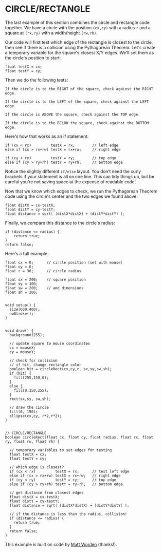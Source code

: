 # CIRCLE/RECTANGLE  
The last example of this section combines the circle and rectangle code together. We have a circle with the position `(cx,cy)` with a radius `r` and a square at `(rx,ry)` with a width/height `(rw,rh)`.

Our code will first test which edge of the rectangle is closest to the circle, then see if there is a collision using the Pythagorean Theorem. Let's create a temporary variable for the square's closest X/Y edges. We'll set them as the circle's position to start:

	float testX = cx;
	float testY = cy;

Then we do the following tests:

	If the circle is to the RIGHT of the square, check against the RIGHT edge.

	If the circle is to the LEFT of the square, check against the LEFT edge.

	If the circle is ABOVE the square, check against the TOP edge.

	If the circle is to the BELOW the square, check against the BOTTOM edge.

Here's how that works as an if statement:
  
	if (cx < rx)         testX = rx;		// left edge
	else if (cx > rx+rw) testX = rx+rw;		// right edge
	
	if (cy < ry)         testY = ry;		// top edge
	else if (cy > ry+rh) testY = ry+rh;		// bottom edge

Notice the slightly different `if/else` layout. You don't need the curly brackets if your statement is all on one line. This can tidy things up, but be careful you're not saving space at the expense of readable code!

Now that we know which edges to check, we run the Pythagorean Theorem code using the circle's center and the two edges we found above:

	float distX = cx-testX;
  	float distY = cy-testY;
  	float distance = sqrt( (distX*distX) + (distY*distY) );

Finally, we compare this distance to the circle's radius:

	if (distance <= radius) {
		return true;
	}
	return false;

Here's a full example:

	float cx = 0;      // circle position (set with mouse)
	float cy = 0;
	float r = 30;      // circle radius

	float sx = 200;    // square position
	float sy = 100;
	float sw = 200;    // and dimensions
	float sh = 200;


	void setup() {
	  size(600,400);
	  noStroke();
	}


	void draw() {
	  background(255);
	  
	  // update square to mouse coordinates
	  cx = mouseX;
	  cy = mouseY;
	  
	  // check for collision
	  // if hit, change rectangle color
	  boolean hit = circleRect(cx,cy,r, sx,sy,sw,sh);
	  if (hit) {
	    fill(255,150,0);
	  }
	  else {
	    fill(0,150,255);
	  }
	  rect(sx,sy, sw,sh);
	  
	  // draw the circle
	  fill(0, 150);
	  ellipse(cx,cy, r*2,r*2);  
	}


	// CIRCLE/RECTANGLE
	boolean circleRect(float cx, float cy, float radius, float rx, float ry, float rw, float rh) {
	  
	  // temporary variables to set edges for testing
	  float testX = cx;
	  float testY = cy;
	  
	  // which edge is closest?
	  if (cx < rx)         testX = rx;      // test left edge
	  else if (cx > rx+rw) testX = rx+rw;   // right edge
	  if (cy < ry)         testY = ry;      // top edge
	  else if (cy > ry+rh) testY = ry+rh;   // bottom edge
	  
	  // get distance from closest edges
	  float distX = cx-testX;
	  float distY = cy-testY;
	  float distance = sqrt( (distX*distX) + (distY*distY) );
	  
	  // if the distance is less than the radius, collision!
	  if (distance <= radius) {
	    return true;
	  }
	  return false;
	}

This example is built on code by [Matt Worden](http://vband3d.tripod.com/visualbasic/tut_mixedcollisions.htm) (thanks!).